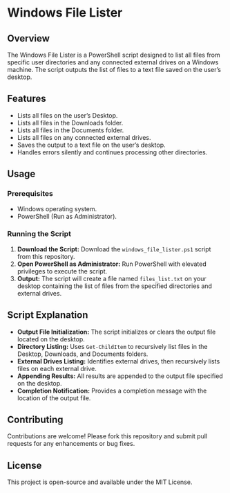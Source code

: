 # Windows File Lister

## Overview

The Windows File Lister is a PowerShell script designed to list all files from specific user directories and any connected external drives on a Windows machine. The script outputs the list of files to a text file saved on the user’s desktop.

## Features

- Lists all files on the user’s Desktop.
- Lists all files in the Downloads folder.
- Lists all files in the Documents folder.
- Lists all files on any connected external drives.
- Saves the output to a text file on the user’s desktop.
- Handles errors silently and continues processing other directories.

## Usage

### Prerequisites

- Windows operating system.
- PowerShell (Run as Administrator).

### Running the Script

1. **Download the Script:** Download the `windows_file_lister.ps1` script from this repository.
2. **Open PowerShell as Administrator:** Run PowerShell with elevated privileges to execute the script.
3. **Output:** The script will create a file named `files_list.txt` on your desktop containing the list of files from the specified directories and external drives.

## Script Explanation

- **Output File Initialization:** The script initializes or clears the output file located on the desktop.
- **Directory Listing:** Uses `Get-ChildItem` to recursively list files in the Desktop, Downloads, and Documents folders.
- **External Drives Listing:** Identifies external drives, then recursively lists files on each external drive.
- **Appending Results:** All results are appended to the output file specified on the desktop.
- **Completion Notification:** Provides a completion message with the location of the output file.

## Contributing

Contributions are welcome! Please fork this repository and submit pull requests for any enhancements or bug fixes.

## License

This project is open-source and available under the MIT License.
